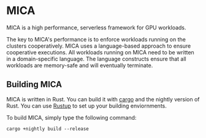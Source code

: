 # MICA

MICA is a high performance, serverless framework for GPU workloads.

The key to MICA's performance is to enforce workloads running on the clusters cooperatively. MICA uses a language-based approach to ensure cooperative executions. All workloads running on MICA need to be written in a domain-specific language. The language constructs ensure that all workloads are memory-safe and will eventually terminate.

## Building MICA

MICA is written in Rust. You can build it with [cargo](https://doc.rust-lang.org/cargo) and the nightly version of Rust. You can use [Rustup](https://rustup.rs) to set up your building enviornments.

To build MICA, simply type the following command:

```
cargo +nightly build --release
```





